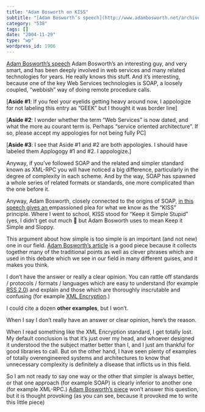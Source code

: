 ```yaml
---
title: "Adam Bosworth on KISS"
subtitle: "[Adam Bosworth’s speech](http://www.adambosworth.net/archives/000031.html)"
category: "538"
tags: []
date: "2004-11-29"
type: "wp"
wordpress_id: 1906
---
```

[Adam Bosworth’s speech](http://www.adambosworth.net/archives/000031.html)
Adam Bosworth’s an interesting guy, and very smart, and has been deeply involved in web services and many related technologies for years. He really knows this stuff. And it’s interesting, because one of the key Web Services technologies is SOAP, a loosely coupled, “webbish” way of doing remote procedure calls.

[**Aside #1**: If you feel your eyelids getting heavy around now, I appologize for not labeling this entry as “GEEK” but I thought it was border line]

[**Aside #2**: I wonder whether the term “Web Services” is now dated, and what the more au courant term is. Perhaps “service oriented architecture”. If so, please accept my appologies for not being fully PC]

[**Aside #3**: I see that Aside #1 and #2 are both appologies. I should have labeled them Applogogy #1 and #2. I appologize.]

Anyway, if you’ve followed SOAP and the related and simpler standard known as XML-RPC you will have noticed a big difference, particularly in the degree of complexity in each scheme. And by the way, SOAP has spawned a whole series of related formats or standards, one more complicated than the one before it.

Anyway, Adam Bosworth, closely connected to the origins of SOAP, [in this speech gives an ](http://www.adambosworth.net/archives/000031.html)empassioned plea for what we know as the “KISS” principle. Where I went to school, KISS stood for “Keep it Simple Stupid” (yes, I didn’t get out much 🙂 but Adam Bosworth uses to mean Keep it Simple and Sloppy.

This argument about how simple is too simple is an important (and not new) one in our field. [Adam Bosworth’s article](http://www.adambosworth.net/archives/000031.html) is a good piece because it collects together many of the traditional points as well as clever phrases which are used in this debate which we see in our field in many different guises, and it makes you think.

I don’t have the answer or really a clear opinion. You can rattle off standards / protocols / formats / languages which are easy to understand (for example [RSS 2.0](http://blogs.law.harvard.edu/tech/rss)) and explain and those which are thoroughly inscrutable and confusing (for example [XML Encryption](http://www.w3.org/TR/xmlenc-core/).)

I could cite a dozen **other examples**, but I won’t.

When I say I don’t really have an answer or clear opinion, here’s the reason. 

When I read something like the XML Encryption standard, I get totally lost. My default conclusion is that it’s just over my head, and whoever designed it understood the the subject matter better than I, and I just am thankful for good libraries to call. But on the other hand, I have seen plenty of examples of totally overengineered systems and architectures to know that unnecessary complexity is definitely a disease that inflicts us in this field.

So I am not ready to say one way or the other that simpler is always better, or that one approach (for example SOAP) is clearly inferior to another one (for example XML-RPC.) [Adam Bosworth’s piece](http://www.adambosworth.net/archives/000031.html) won’t answer this question, but it is thought provoking (as you can see, because it provoked me to write this little piece)